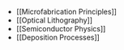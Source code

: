 - [[Microfabrication Principles]]
- [[Optical Lithography]]
- [[Semiconductor Physics]]
- [[Deposition Processes]]
